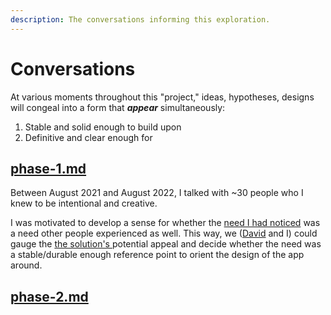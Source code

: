 ```yaml
---
description: The conversations informing this exploration.
---
```


# Conversations

At various moments throughout this "project," ideas, hypotheses, designs will congeal into a form that _**appear**_ simultaneously:

1. Stable and solid enough to build upon&#x20;
2. Definitive and clear enough for&#x20;

## [phase-1.md](phase-1.md "mention")

Between August 2021 and August 2022, I talked with \~30 people who I knew to be intentional and creative.&#x20;

I was motivated to develop a sense for whether the [need I had noticed](need-memory.md) was a need other people experienced as well. This way, we ([David](https://www.davidgoligorsky.com/index.html) and I) could gauge the [the solution's ](app.md)potential appeal and decide whether the need was a stable/durable enough reference point to orient the design of the app around.

## &#x20;[phase-2.md](phase-2.md "mention")

####
